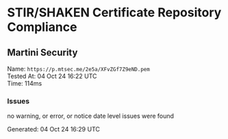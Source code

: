 # STIR/SHAKEN Certificate Repository Compliance

## Martini Security

Name: `https://p.mtsec.me/2e5a/XFvZGf7Z9eND.pem`\
Tested At: 04 Oct 24 16:22 UTC\
Time: 114ms

### Issues

no warning, or error, or notice date level issues were found

Generated: 04 Oct 24 16:29 UTC